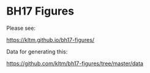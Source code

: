 # BH17 Figures

Please see:

https://kltm.github.io/bh17-figures/

Data for generating this:

https://github.com/kltm/bh17-figures/tree/master/data
